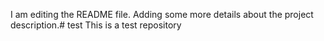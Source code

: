 I am editing the README file. Adding some more details about the project description.# test
This is a test repository

